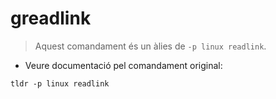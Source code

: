# greadlink

> Aquest comandament és un àlies de `-p linux readlink`.

- Veure documentació pel comandament original:

`tldr -p linux readlink`
